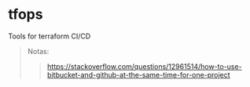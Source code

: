 # tfops

Tools for terraform CI/CD

> Notas:
>
> > https://stackoverflow.com/questions/12961514/how-to-use-bitbucket-and-github-at-the-same-time-for-one-project
